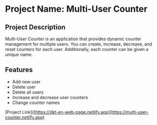 # Project Name: Multi-User Counter

## Project Description

Multi-User Counter is an application that provides dynamic counter management for multiple users. You can create, increase, decrease, and reset counters for each user. Additionally, each counter can be given a unique name.

## Features

- Add new user
- Delete user
- Delete all users
- Increase and decrease user counters
- Change counter names

[Project Link]([https://dkt-en-web-page.netlify.app](https://multi-user-counter.netlify.app)
